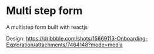 # Multi step form
A multistep form built with reactjs

Design: https://dribbble.com/shots/15669113-Onboarding-Exploration/attachments/7464148?mode=media
